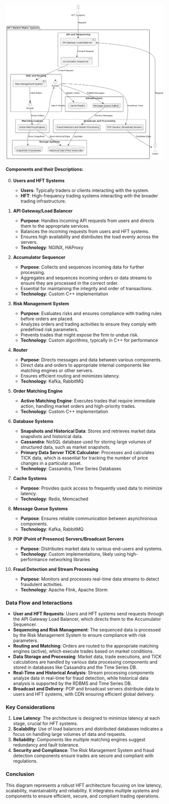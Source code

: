 ![Alt text](https://github.com/kcherneha/highload_hft_course/blob/main/hft_market_maker_simple_diagram.png)


#### Components and their Descriptions:


0. **Users and HFT Systems**
   - **Users**: Typically traders or clients interacting with the system.
   - **HFT**: High-frequency trading systems interacting with the broader trading infrastructure.

1. **API Gateway/Load Balancer**
   - **Purpose**: Handles incoming API requests from users and directs them to the appropriate services.
   - Balances the incoming requests from users and HFT systems.
   - Ensures high availability and distributes the load evenly across the servers.
   - **Technology**: NGINX, HAProxy

2. **Accumulator Sequencer**
   - **Purpose**: Collects and sequences incoming data for further processing.
   - Aggregates and sequences incoming orders or data streams to ensure they are processed in the correct order.
   - Essential for maintaining the integrity and order of transactions.
   - **Technology**: Custom C++ implementation

3. **Risk Management System**
   - **Purpose**: Evaluates risks and ensures compliance with trading rules before orders are placed.
   - Analyzes orders and trading activities to ensure they comply with predefined risk parameters.
   - Prevents trades that might expose the firm to undue risk.
   - **Technology**: Custom algorithms, typically in C++ for performance

4. **Router**
   - **Purpose**: Directs messages and data between various components.
   - Direct data and orders to appropriate internal components like matching engines or other servers.
   - Ensures efficient routing and minimizes latency.
   - **Technology**: Kafka, RabbitMQ

5. **Order Matching Engine**  
   - **Active Matching Engine**: Executes trades that require immediate action, handling market orders and high-priority trades.
   - **Technology**: Custom C++ implementation

6. **Database Systems**
   - **Snapshots and Historical Data**: Stores and retrieves market data snapshots and historical data.
   - **Cassandra**: NoSQL database used for storing large volumes of structured data, such as market snapshots.
   - **Primary Data Server TICK Calculator**: Processes and calculates TICK data, which is essential for tracking the number of price changes in a particular asset.
   - **Technology**: Cassandra, Time Series Databases

7. **Cache Systems**
   - **Purpose**: Provides quick access to frequently used data to minimize latency.
   - **Technology**: Redis, Memcached

8. **Message Queue Systems**
    - **Purpose**: Ensures reliable communication between asynchronous components.
    - **Technology**: Kafka, RabbitMQ

9. **POP (Point of Presence) Servers/Broadcast Servers**
    - **Purpose**: Distributes market data to various end-users and systems.
    - **Technology**: Custom implementations, likely using high-performance networking libraries

10. **Fraud Detection and Stream Processing**
    - **Purpose**: Monitors and processes real-time data streams to detect fraudulent activities.
    - **Technology**: Apache Flink, Apache Storm


### Data Flow and Interactions

- **User and HFT Requests**: Users and HFT systems send requests through the API Gateway Load Balancer, which directs them to the Accumulator Sequencer.
- **Sequencing and Risk Management**: The sequenced data is processed by the Risk Management System to ensure compliance with risk parameters.
- **Routing and Matching**: Orders are routed to the appropriate matching engines (active), which execute trades based on market conditions.
- **Data Storage and Processing**: Market data, trade executions, and TICK calculations are handled by various data processing components and stored in databases like Cassandra and the Time Series DB.
- **Real-Time and Historical Analysis**: Stream processing components analyze data in real-time for fraud detection, while historical data analysis is supported by the RDBMS and Time Series DB.
- **Broadcast and Delivery**: POP and broadcast servers distribute data to users and HFT systems, with CDN ensuring efficient global delivery.

### Key Considerations

1. **Low Latency**: The architecture is designed to minimize latency at each stage, crucial for HFT systems.
2. **Scalability**: Use of load balancers and distributed databases indicates a focus on handling large volumes of data and requests.
3. **Reliability**: Components like multiple matching engines suggest redundancy and fault tolerance.
4. **Security and Compliance**: The Risk Management System and fraud detection components ensure trades are secure and compliant with regulations.

### Conclusion

This diagram represents a robust HFT architecture focusing on low latency, scalability, maintainablity and reliability. It integrates multiple systems and components to ensure efficient, secure, and compliant trading operations.

